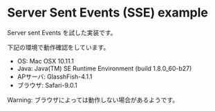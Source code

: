# Server Sent Events (SSE) example

Server sent Events を試した実装です。

下記の環境で動作確認をしています。

- OS: Mac OSX 10.11.1
- Java: Java(TM) SE Runtime Environment (build 1.8.0_60-b27)
- APサーバ: GlasshFish-4.1.1
- ブラウザ: Safari-9.0.1

Warning: ブラウザによっては動作しない場合があるようです。

